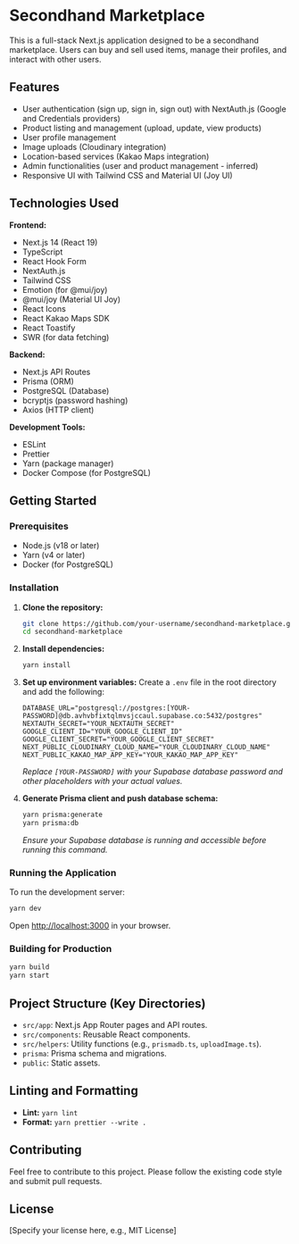 # Secondhand Marketplace

This is a full-stack Next.js application designed to be a secondhand marketplace. Users can buy and sell used items, manage their profiles, and interact with other users.

## Features

- User authentication (sign up, sign in, sign out) with NextAuth.js (Google and Credentials providers)
- Product listing and management (upload, update, view products)
- User profile management
- Image uploads (Cloudinary integration)
- Location-based services (Kakao Maps integration)
- Admin functionalities (user and product management - inferred)
- Responsive UI with Tailwind CSS and Material UI (Joy UI)

## Technologies Used

**Frontend:**

- Next.js 14 (React 19)
- TypeScript
- React Hook Form
- NextAuth.js
- Tailwind CSS
- Emotion (for @mui/joy)
- @mui/joy (Material UI Joy)
- React Icons
- React Kakao Maps SDK
- React Toastify
- SWR (for data fetching)

**Backend:**

- Next.js API Routes
- Prisma (ORM)
- PostgreSQL (Database)
- bcryptjs (password hashing)
- Axios (HTTP client)

**Development Tools:**

- ESLint
- Prettier
- Yarn (package manager)
- Docker Compose (for PostgreSQL)

## Getting Started

### Prerequisites

- Node.js (v18 or later)
- Yarn (v4 or later)
- Docker (for PostgreSQL)

### Installation

1.  **Clone the repository:**

    ```bash
    git clone https://github.com/your-username/secondhand-marketplace.git
    cd secondhand-marketplace
    ```

2.  **Install dependencies:**

    ```bash
    yarn install
    ```

3.  **Set up environment variables:**
    Create a `.env` file in the root directory and add the following:

    ```env
    DATABASE_URL="postgresql://postgres:[YOUR-PASSWORD]@db.avhvbfixtqlmvsjccaul.supabase.co:5432/postgres"
    NEXTAUTH_SECRET="YOUR_NEXTAUTH_SECRET"
    GOOGLE_CLIENT_ID="YOUR_GOOGLE_CLIENT_ID"
    GOOGLE_CLIENT_SECRET="YOUR_GOOGLE_CLIENT_SECRET"
    NEXT_PUBLIC_CLOUDINARY_CLOUD_NAME="YOUR_CLOUDINARY_CLOUD_NAME"
    NEXT_PUBLIC_KAKAO_MAP_APP_KEY="YOUR_KAKAO_MAP_APP_KEY"
    ```

    _Replace `[YOUR-PASSWORD]` with your Supabase database password and other placeholders with your actual values._

4.  **Generate Prisma client and push database schema:**
    ```bash
    yarn prisma:generate
    yarn prisma:db
    ```
    _Ensure your Supabase database is running and accessible before running this command._

### Running the Application

To run the development server:

```bash
yarn dev
```

Open [http://localhost:3000](http://localhost:3000) in your browser.

### Building for Production

```bash
yarn build
yarn start
```

## Project Structure (Key Directories)

- `src/app`: Next.js App Router pages and API routes.
- `src/components`: Reusable React components.
- `src/helpers`: Utility functions (e.g., `prismadb.ts`, `uploadImage.ts`).
- `prisma`: Prisma schema and migrations.
- `public`: Static assets.

## Linting and Formatting

- **Lint:** `yarn lint`
- **Format:** `yarn prettier --write .`

## Contributing

Feel free to contribute to this project. Please follow the existing code style and submit pull requests.

## License

[Specify your license here, e.g., MIT License]

